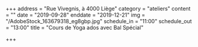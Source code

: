+++
address = "Rue Vivegnis, à 4000 Liège"
category = "ateliers"
content = ""
date = "2019-09-28"
enddate = "2019-12-21"
img = "/AdobeStock_163679318_eg8gbp.jpg"
schedule_in = "11:00"
schedule_out = "13:00"
title = "Cours de Yoga ados avec Bal Spécial"

+++
